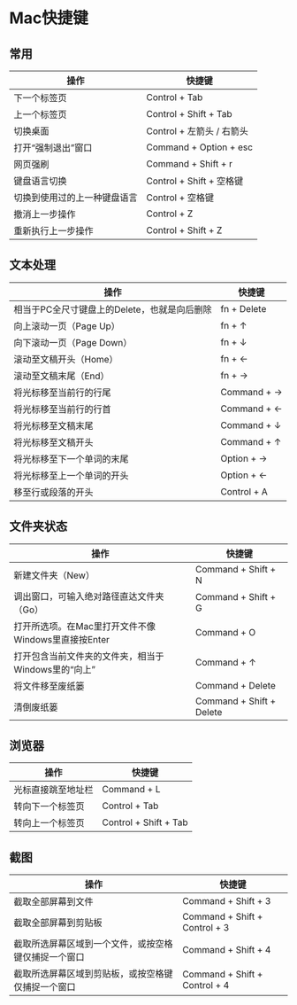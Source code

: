 # Mac快捷键
## 常用
| 操作 | 快捷键 |
| --- | --- |
| 下一个标签页 | Control + Tab |
| 上一个标签页 | Control + Shift + Tab |
| 切换桌面 | Control + 左箭头 / 右箭头 |
| 打开“强制退出”窗口 | Command + Option + esc |
| 网页强刷 | Command + Shift + r |
| 键盘语言切换 | Control + Shift + 空格键 |
| 切换到使用过的上一种键盘语言 | Control + 空格键 |
| 撤消上一步操作 | Control + Z |
| 重新执行上一步操作 | Control + Shift + Z |
## 文本处理
| 操作 | 快捷键 |
| --- | --- |
| 相当于PC全尺寸键盘上的Delete，也就是向后删除 | fn + Delete |
| 向上滚动一页（Page Up） | fn + ↑ |
| 向下滚动一页（Page Down） | fn + ↓ |
| 滚动至文稿开头（Home） | fn + ← |
| 滚动至文稿末尾（End） | fn + → |
| 将光标移至当前行的行尾 | Command + → |
| 将光标移至当前行的行首 | Command + ← |
| 将光标移至文稿末尾 | Command + ↓ |
| 将光标移至文稿开头 | Command + ↑ |
| 将光标移至下一个单词的末尾 | Option + → |
| 将光标移至上一个单词的开头 | Option + ← |
| 移至行或段落的开头 | Control + A |
## 文件夹状态
| 操作 | 快捷键 |
| --- | --- |
| 新建文件夹（New） | Command + Shift + N |
| 调出窗口，可输入绝对路径直达文件夹（Go） | Command + Shift + G |
| 打开所选项。在Mac里打开文件不像Windows里直接按Enter | Command + O |
| 打开包含当前文件夹的文件夹，相当于Windows里的“向上” | Command + ↑ |
| 将文件移至废纸篓 | Command + Delete |
| 清倒废纸篓 | Command + Shift + Delete |
## 浏览器
| 操作 | 快捷键 |
| --- | --- |
| 光标直接跳至地址栏 | Command + L |
| 转向下一个标签页 | Control + Tab |
| 转向上一个标签页 | Control + Shift + Tab |
## 截图
| 操作 | 快捷键 |
| --- | --- |
| 截取全部屏幕到文件 | Command + Shift + 3 |
| 截取全部屏幕到剪贴板 | Command + Shift + Control + 3 |
| 截取所选屏幕区域到一个文件，或按空格键仅捕捉一个窗口 | Command + Shift + 4 |
| 截取所选屏幕区域到剪贴板，或按空格键仅捕捉一个窗口 | Command + Shift + Control + 4 |
